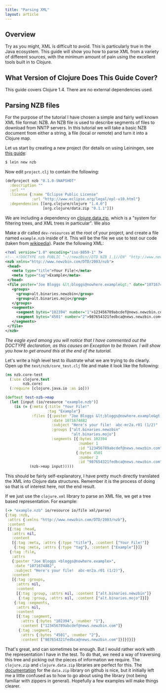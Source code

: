 ```yaml
---
title: "Parsing XML"
layout: article
---
```


## Overview

Try as you might, XML is difficult to avoid. This is particularly true
in the Java ecosystem. This guide will show you how to parse XML from
a variety of different sources, with the minimum amount of pain using
the excellent tools built in to Clojure.

## What Version of Clojure Does This Guide Cover?

This guide covers Clojure 1.4. There are no external dependencies
used.

## Parsing NZB files

For the purpose of the tutorial I have chosen a simple and fairly well
known XML file format: NZB. An NZB file is used to describe segments
of files to download from NNTP servers. In this tutorial we will take
a basic NZB document from either a string, a file (local or remote)
and turn it into a Clojure map. 

Let us start by creating a new project (for details on using
Leiningen, see [this guide](/articles/tutorials/leiningen.html):

```bash
$ lein new nzb
```

Now edit `project.clj` to contain the following:

```clojure
(defproject nzb "0.1.0-SNAPSHOT"
  :description ""
  :url ""
  :license {:name "Eclipse Public License"
            :url "http://www.eclipse.org/legal/epl-v10.html"}
  :dependencies [[org.clojure/clojure "1.4.0"]
                 [org.clojure/data.zip "0.1.1"]])
```

We are including a dependency on
[clojure.data.zip](http://github.com/clojure/data.zip), which is a
"system for filtering trees, and XML trees in particular". We also

Make a dir called `dev-resources` at the root of your project, and
create a file named `example.nzb` inside of it. This will be the file
we use to test our code (taken from
[wikipedia](http://en.wikipedia.org/wiki/NZB)). Paste the following
XML:

```xml
<?xml version="1.0" encoding="iso-8859-1" ?>
<!-- <!DOCTYPE nzb PUBLIC "-//newzBin//DTD NZB 1.1//EN" "http://www.newzbin.com/DTD/nzb/nzb-1.1.dtd"> -->
<nzb xmlns="http://www.newzbin.com/DTD/2003/nzb">
 <head>
   <meta type="title">Your File!</meta>
   <meta type="tag">Example</meta>
 </head>
 <file poster="Joe Bloggs &lt;bloggs@nowhere.example&gt;" date="1071674882" subject="Here's your file!  abc-mr2a.r01 (1/2)">
   <groups>
     <group>alt.binaries.newzbin</group>
     <group>alt.binaries.mojo</group>
   </groups>
   <segments>
     <segment bytes="102394" number="1">123456789abcdef@news.newzbin.com</segment>
     <segment bytes="4501" number="2">987654321fedbca@news.newzbin.com</segment>
   </segments>
 </file>
</nzb>
```

_The eagle eyed among you will notice that I have commented out the
DOCTYPE declaration, as this causes an Exception to be thrown. I will
show you how to get around this at the end of the tutorial._

Let's write a high level test to illustrate what we are trying to do
clearly. Open up the `test/nzb/core_test.clj` file and make it look
like the following:

```clojure
(ns nzb.core-test
  (:use clojure.test
        nzb.core)
  (:require [clojure.java.io :as io]))

(deftest test-nzb->map
  (let [input (io/resource "example.nzb")]
    (is (= {:meta {:title "Your File!"
                   :tag "Example"}
            :files [{:poster "Joe Bloggs &lt;bloggs@nowhere.example&gt;"
                     :date 1071674882
                     :subject "Here's your file!  abc-mr2a.r01 (1/2)"
                     :groups ["alt.binaries.newzbin"
                              "alt.binaries.mojo"]
                     :segments [{:bytes 102394
                                 :number 1
                                 :id "123456789abcdef@news.newzbin.com"}
                                {:bytes 4501
                                 :number 2
                                 :id "987654321fedbca@news.newzbin.com"}]}]}
           (nzb->map input)))))
```

This should be fairly self-explanatory, I have pretty much directly
translated the XML into Clojure data structures. Remember it is the
process of doing so that is of interest here, not the end result.

If we just use the `clojure.xml` library to parse an XML file, we get
a tree based representation. For example:

```clojure
(-> "example.nzb" io/resource io/file xml/parse)
{:tag :nzb,
 :attrs {:xmlns "http://www.newzbin.com/DTD/2003/nzb"},
 :content
 [{:tag :head,
   :attrs nil,
   :content
   [{:tag :meta, :attrs {:type "title"}, :content ["Your File!"]}
    {:tag :meta, :attrs {:type "tag"}, :content ["Example"]}]}
  {:tag :file,
   :attrs
   {:poster "Joe Bloggs <bloggs@nowhere.example>",
    :date "1071674882",
    :subject "Here's your file!  abc-mr2a.r01 (1/2)"},
   :content
   [{:tag :groups,
     :attrs nil,
     :content
     [{:tag :group, :attrs nil, :content ["alt.binaries.newzbin"]}
      {:tag :group, :attrs nil, :content ["alt.binaries.mojo"]}]}
    {:tag :segments,
     :attrs nil,
     :content
     [{:tag :segment,
       :attrs {:bytes "102394", :number "1"},
       :content ["123456789abcdef@news.newzbin.com"]}
      {:tag :segment,
       :attrs {:bytes "4501", :number "2"},
       :content ["987654321fedbca@news.newzbin.com"]}]}]}]}
```

That's great, and can sometimes be enough. But I would rather work
with the representation I have in the test. To do that, we need a way
of traversing this tree and picking out the pieces of information we
require. The `clojure.zip` and `clojure.data.zip` libraries are
perfect for this. The
[documentation](http://clojure.github.com/data.zip/) for the
`data.zip` library on github is nice, but it initially left me a
little confused as to how to go about using the library (not being
familiar with zippers in general). Hopefully a few examples will make
things clearer.